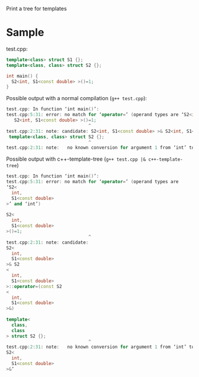 Print a tree for templates

# Sample

test.cpp:

```cpp
template<class> struct S1 {};
template<class, class> struct S2 {};

int main() {
  S2<int, S1<const double> >()=1;
}
```

Possible output with a normal compilation (`g++ test.cpp`):

```cpp
test.cpp: In function ‘int main()’:
test.cpp:5:31: error: no match for ‘operator=’ (operand types are ‘S2<int, S1<const double> >’ and ‘int’)
   S2<int, S1<const double> >()=1;
                               ^
test.cpp:2:31: note: candidate: S2<int, S1<const double> >& S2<int, S1<const double> >::operator=(const S2<int, S1<const double> >&)
 template<class, class> struct S2 {};
                               ^
test.cpp:2:31: note:   no known conversion for argument 1 from ‘int’ to ‘const S2<int, S1<const double> >&’
```

Possible output with c++-template-tree (`g++ test.cpp |& c++-template-tree`)

```cpp
test.cpp: In function ‘int main()’:
test.cpp:5:31: error: no match for ‘operator=’ (operand types are 
‘S2<
  int,
  S1<const double> 
>’ and ‘int’)
   
S2<
  int,
  S1<const double> 
>()=1;
                               ^
test.cpp:2:31: note: candidate: 
S2<
  int,
  S1<const double> 
>& S2
<
  int,
  S1<const double> 
>::operator=(const S2
<
  int,
  S1<const double> 
>&)
 
template<
  class,
  class
> struct S2 {};
                               ^
test.cpp:2:31: note:   no known conversion for argument 1 from ‘int’ to ‘const 
S2<
  int,
  S1<const double> 
>&’
```
